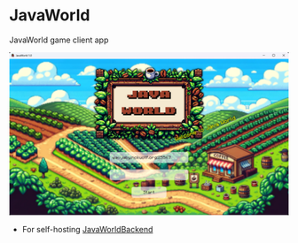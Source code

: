 # JavaWorld

JavaWorld game client app

![Main Title Screen](others/game_title_screen.png)

- For self-hosting [JavaWorldBackend](https://github.com/WavJaby/JavaWorld)